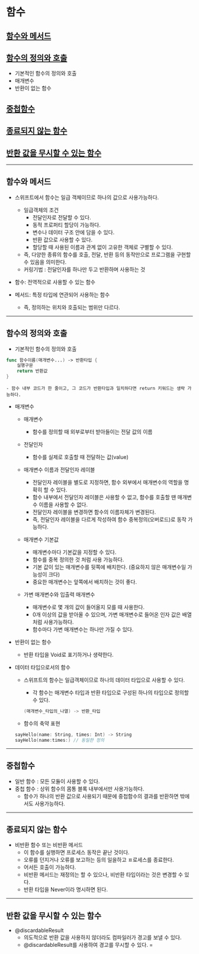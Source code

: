 # 함수
## [함수와 메서드](#함수와-메서드)
## [함수의 정의와 호출](#함수의-정의와-호출)
- 기본적인 함수의 정의와 호출
- 매개변수
- 반환이 없는 함수
## [중첩함수](#중첩함수)
## [종료되지 않는 함수](#종료되지-않는-함수)
## [반환 값을 무시할 수 있는 함수](#반환-값을-무시할-수-있는-함수)

---

## 함수와 메서드
- 스위프트에서 함수는 일급 객체이므로 하나의 값으로 사용가능하다.
    - 일급객체의 조건
        - 전달인자로 전달할 수 있다.
        - 동적 프로퍼티 할당이 가능하다.
        - 변수나 데이터 구조 안에 담을 수 있다.
        - 반환 값으로 사용할 수 있다.
        - 할당할 때 사용된 이름과 관계 없이 고유한 객체로 구별할 수 있다.
    - 즉, 다양한 종류의 함수를 호출, 전달, 반환 등의 동작만으로 프로그램을 구현할 수 있음을 의미한다. 
    - 커링기법 : 전달인자를 하나만 두고 반환하며 사용하는 것
    
- 함수: 전역적으로 사용할 수 있는 함수
- 메서드: 특정 타입에 연관되어 사용하는 함수
    - 즉, 정의하는 위치와 호출되는 범위만 다르다.
    
---
## 함수의 정의와 호출
- 기본적인 함수의 정의와 호출


```swift
func 함수이름(매개변수...) -> 반환타입 {
    실행구문
    return 반환값
}
```


    - 함수 내부 코드가 한 줄이고, 그 코드가 반환타입과 일치하다면 return 키워드는 생략 가능하다.
    
- 매개변수
    - 매개변수
        - 함수를 정의할 때 외부로부터 받아들이는 전달 값의 이름
        
    - 전달인자
        - 함수를 실제로 호출할 때 전달하는 값(value)
        
    - 매개변수 이름과 전달인자 레이블
         - 전달인자 레이블을 별도로 지정하면, 함수 외부에서 매개변수의 역할을 명확히 할 수 있다.
         - 함수 내부에서 전달인자 레이블은 사용할 수 없고, 함수를 호출할 땐 매개변수 이름을 사용할 수 없다.
         - 전달인자 레이블을 변경하면 함수의 이름자체가 변경된다.
         - 즉, 전달인자 레이블을 다르게 작성하여 함수 중복정의(오버로드)로 동작 가능하다.
         
    - 매개변수 기본값
        - 매개변수마다 기본값을 지정할 수 있다.
        - 함수를 중복 정의한 것 처럼 사용 가능하다.
        - 기본 값이 있는 매개변수를 뒷쪽에 배치한다. (중요하지 않은 매개변수일 가능성이 크다)
        - 중요한 매개변수는 앞쪽에서 배치하는 것이 좋다.
    
    - 가변 매개변수와 입출력 매개변수
        - 매개변수로 몇 개의 값이 들어올지 모를 때 사용한다.
        - 0개 이상의 값을 받아올 수 있으며, 가변 매개변수로 들어온 인자 값은 배열처럼 사용가능하다.
        - 함수마다 가변 매개변수는 하나만 가질 수 있다.
        
    
- 반환이 없는 함수
    - 반환 타입을 Void로 표기하거나 생략한다.
    
- 데이터 타입으로서의 함수
    - 스위프트의 함수는 일급객체이므로 하나의 데이터 타입으로 사용할 수 있다.
        - 각 함수는 매개변수 타입과 반환 타입으로 구성된 하나의 타입으로 정의할 수 있다.
        
        
        ```swift
        (매개변수_타입의_나열) -> 반환_타입
        ```
        
        
    - 함수의 축약 표현
    
    
    ```swift
    sayHello(name: String, times: Int) -> String
    sayHello(name:times:) // 동일한 정의
    ```

    
---
    
## 중첩함수
- 일반 함수 : 모든 모듈이 사용할 수 있다.
- 중첩 함수 : 상위 함수의 몸통 블록 내부에서만 사용가능하다.
    - 함수가 하나의 반환 값으로 사용되기 때문에 중첩함수의 결과를 반환하면 밖에서도 사용가능하다.
    
---

## 종료되지 않는 함수
- 비반환 함수 또는 비반환 메서드
    - 이 함수를 실행하면 프로세스 동작은 끝난 것이다.
    - 오류를 던지거나 오류를 보고하는 등의 일을하고 ㅍ로세스를 종료한다. 
    - 어서든 호출이 가능하다. 
    - 비반환 메서드는 재정의는 할 수 있으나, 비반환 타입이라는 것은 변경할 수 있다.
    - 반환 타입을 Never이라 명시하면 된다.

---

## 반환 값을 무시할 수 있는 함수
- @discardableResult
    - 의도적으로 반환 값을 사용하지 않더라도 컴파일러가 경고를 보낼 수 있다.
    - @discardableResult를 사용하여 경고를 무시할 수 있다. =
